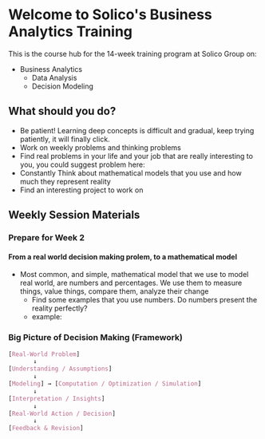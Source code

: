 # Welcome to Solico's Business Analytics Training

This is the course hub for the 14-week training program at Solico Group on:

- Business Analytics
    - Data Analysis
    - Decision Modeling

## What should you do?
- Be patient! Learning deep concepts is difficult and gradual, keep trying patiently, it will finally click. 
- Work on weekly problems and thinking problems
- Find real problems in your life and your job that are really interesting to you, you could suggest problem here:
- Constantly Think about mathematical models that you use and how much they represent reality
- Find an interesting project to work on

## Weekly Session Materials

### Prepare for Week 2
#### From a real world decision making prolem, to a mathematical model
- Most common, and simple, mathematical model that we use to model real world, are numbers and percentages. We use them to measure things, value things, compare them, analyze their change
    - Find some examples that you use numbers. Do numbers present the reality perfectly?
    - example: 


### Big Picture of Decision Making (Framework)
```css
[Real-World Problem]
       ↓
[Understanding / Assumptions]
       ↓
[Modeling] → [Computation / Optimization / Simulation]
       ↓
[Interpretation / Insights]
       ↓
[Real-World Action / Decision]
       ↓
[Feedback & Revision]
```
